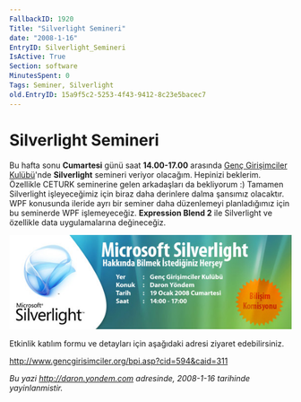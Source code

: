 ```yaml
---
FallbackID: 1920
Title: "Silverlight Semineri"
date: "2008-1-16"
EntryID: Silverlight_Semineri
IsActive: True
Section: software
MinutesSpent: 0
Tags: Seminer, Silverlight
old.EntryID: 15a9f5c2-5253-4f43-9412-8c23e5bacec7
---
```

# Silverlight Semineri
Bu hafta sonu **Cumartesi** günü saat **14.00-17.00** arasında [Genç
Girişimciler
Kulübü](http://www.gencgirisimciler.org/bpi.asp?cid=594&caid=311)'nde
**Silverlight** semineri veriyor olacağım. Hepinizi beklerim. Özellikle
CETURK seminerine gelen arkadaşları da bekliyorum :) Tamamen Silverlight
işleyeceğimiz için biraz daha derinlere dalma şansımız olacaktır. WPF
konusunda ileride ayrı bir seminer daha düzenlemeyi planladığımız için
bu seminerde WPF işlemeyeceğiz. **Expression Blend 2** ile Silverlight
ve özellikle data uygulamalarına değineceğiz.

[![](media/Silverlight_Semineri/15012008_1.JPG)](http://www.gencgirisimciler.org/bpi.asp?cid=594&caid=311)

Etkinlik katılım formu ve detayları için aşağıdaki adresi ziyaret
edebilirsiniz.

<http://www.gencgirisimciler.org/bpi.asp?cid=594&caid=311>



*Bu yazi http://daron.yondem.com adresinde, 2008-1-16 tarihinde yayinlanmistir.*
